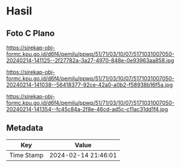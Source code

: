 # Hasil

## Foto C Plano

https://sirekap-obj-formc.kpu.go.id/d6f4/pemilu/ppwp/51/71/03/10/07/5171031007050-20240214-141125--2f27782a-3a27-4970-848e-0e93963aa858.jpg

https://sirekap-obj-formc.kpu.go.id/d6f4/pemilu/ppwp/51/71/03/10/07/5171031007050-20240214-141038--56418377-92ce-42a0-a0b2-f58938b16f5a.jpg

https://sirekap-obj-formc.kpu.go.id/d6f4/pemilu/ppwp/51/71/03/10/07/5171031007050-20240214-141354--fc45c84a-2f8e-46cd-ad5c-c11ac31dd1f4.jpg


## Metadata

| Key        | Value               |
| ---------- | ------------------- |
| Time Stamp | 2024-02-14 21:46:01 |



